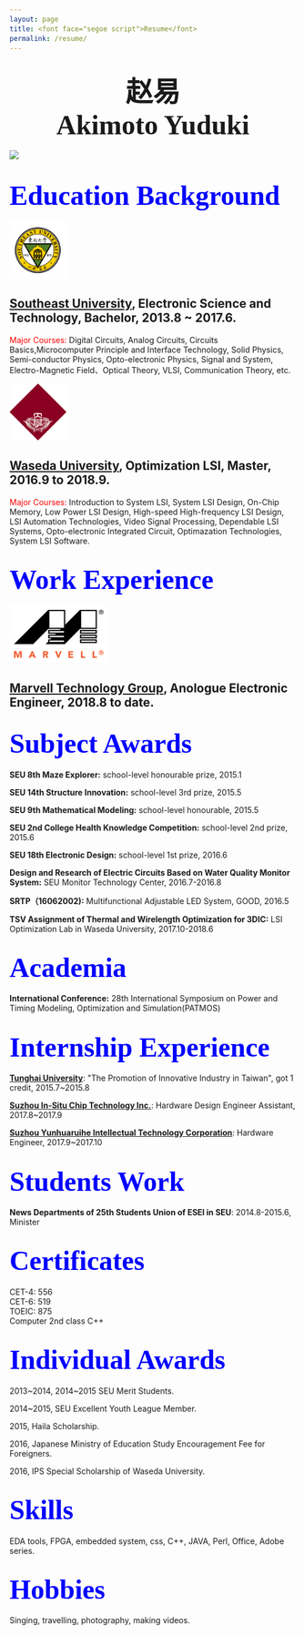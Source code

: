 ```yaml
---
layout: page
title: <font face="segoe script">Resume</font>
permalink: /resume/
---
```



<!---
<img src="{{ site.baseurl }}/assets/profile-placeholder.jpg" title="Profile Picture" class="profile">
--->
<!---
<div style=" height:105px;line-height:px;overflow:;border:0px solid #FF0099;text-align:center" > <font face="德彪钢笔行书字库"><font size="20">赵易</font></font><br /><font face="segoe script"><font size="20">Akimoto Yuduki</font></font></div>--->

<div id="Resume">
	<h2 style="text-align: center;"><font face="德彪钢笔行书字库"><font size="20">赵易</font></font><br />
<font face="segoe script"><font size="20">Akimoto Yuduki</font></font></h2>
</div>

<!---
<embed src="http://ouu5qk2pq.bkt.clouddn.com/Various%20Artists%20-%20Liekkas.mp3" hidden="true" autostart="true" loop="true">--->

![](http://ouu5qk2pq.bkt.clouddn.com/profile-placeholder.jpg)

<font size="60"><font color="blue"><font face="segoe script">Education Background</font></font></font>
---
<img src="/assets/原色校徽.png" height="100" />

## <b>[Southeast University]</b>, Electronic Science and Technology, Bachelor, 2013.8 ~ 2017.6.
<font color="red">Major Courses:</font> Digital Circuits, Analog Circuits, Circuits Basics,Microcomputer Principle and Interface Technology, Solid Physics, Semi-conductor Physics, Opto-electronic Physics, Signal and System, Electro-Magnetic Field、Optical Theory, VLSI, Communication Theory, etc.

<img src="/assets/images.png" height="100" />

## <b>[Waseda University]</b>, Optimization LSI, Master, 2016.9 to 2018.9.

<font color="red">Major Courses:</font> Introduction to System LSI, System LSI Design, On-Chip Memory, Low Power LSI Design, High-speed High-frequency LSI Design, LSI Automation Technologies, Video Signal Processing, Dependable LSI Systems, Opto-electronic Integrated Circuit, Optimazation Technologies, System LSI Software.

<font size="60"><font color="blue"><font face="segoe script">Work Experience</font></font></font>
---
<img src="/assets/Marvell_Logo.svg.png" height="100" />

## <b>[Marvell Technology Group]</b>, Anologue Electronic Engineer, 2018.8 to date.

<font size="60"><font color="blue"><font face="segoe script">Subject Awards</font></font></font>
---
<b>SEU 8th Maze Explorer:</b> school-level honourable prize, 2015.1

<b>SEU 14th Structure Innovation:</b> school-level 3rd prize, 2015.5

<b>SEU 9th Mathematical Modeling:</b> school-level honourable, 2015.5

<b>SEU 2nd College Health Knowledge Competition:</b> school-level 2nd prize, 2015.6

<b>SEU 18th Electronic Design:</b> school-level 1st prize, 2016.6

<b>Design and Research of Electric Circuits Based on Water Quality Monitor System:</b> SEU Monitor Technology Center, 2016.7-2016.8

<b>SRTP（16062002):</b> Multifunctional Adjustable LED System, GOOD, 2016.5

<b>TSV Assignment of Thermal and Wirelength Optimization for 3DIC:</b> LSI Optimization Lab in Waseda University,  2017.10-2018.6

<font size="60"><font color="blue"><font face="segoe script">Academia</font></font></font>
---
<b>International Conference:</b> 28th International Symposium on Power and Timing Modeling, Optimization and Simulation(PATMOS)


<font size="60"><font color="blue"><font face="segoe script">Internship Experience</font></font></font>
---
<b>[Tunghai University]</b>: "The Promotion of Innovative Industry in Taiwan", got 1 credit, 2015.7~2015.8 

<b>[Suzhou In-Situ Chip Technology Inc.]</b>: Hardware Design Engineer Assistant, 2017.8~2017.9

<b>[Suzhou Yunhuaruihe Intellectual Technology Corporation]</b>: Hardware Engineer, 2017.9~2017.10


<font size="60"><font color="blue"><font face="segoe script">Students Work</font></font></font>
---
<b>News Departments of 25th Students Union of ESEI in SEU</b>: 2014.8-2015.6, Minister

<font size="60"><font color="blue"><font face="segoe script">Certificates</font></font></font>
---
CET-4: 556<br /> 
CET-6: 519<br />
TOEIC: 875<br />
Computer 2nd class C++

<font size="60"><font color="blue"><font face="segoe script">Individual Awards</font></font></font>
---
2013~2014, 2014~2015 SEU Merit Students.

2014~2015, SEU Excellent Youth League Member.

2015, Haila Scholarship.

2016, Japanese Ministry of Education Study Encouragement Fee for Foreigners.

2016, IPS Special Scholarship of Waseda University.



<font size="60"><font color="blue"><font face="segoe script">Skills</font></font></font>
---
EDA tools, FPGA, embedded system, css, C++, JAVA, Perl, Office, Adobe series.

<font size="60"><font color="blue"><font face="segoe script">Hobbies</font></font></font>
---
Singing, travelling, photography, making videos.











<!--Centrarium is a custom theme for Jekyll, made by [Ben Centra][bencentra] for his own blog. He'd be humbled if you liked it enough to use it as well! Installation and configuration instructions can be found in the [GitHub repository](https://github.com/bencentra/centrarium).

This page is a good place to write about yourself, your project, your product, or whatever it is your site is for. You can replace the image above, or you can get rid of it entirely. 

You can find out more info about customizing your Jekyll theme, as well as basic Jekyll usage documentation at [jekyllrb.com](http://jekyllrb.com/). And you can find the source code for Jekyll at [github.com/jekyll/jekyll](https://github.com/jekyll/jekyll)德彪钢笔行书字库-->

[centrarium]: https://github.com/bencentra/centrarium
[bencentra]: http://bencentra.com
[jekyll]: https://github.com/jekyll/jekyll
[Southeast University]: http://www.seu.edu.cn/
[Waseda University]: http://www.waseda.jp/top/
[SEU Monitor Technology Center]: http://electronic.seu.edu.cn/11488/list.htm
[Suzhou In-Situ Chip Technology Inc.]: http://www.sinoist.com.cn/
[Suzhou Yunhuaruihe Intellectual Technology Corporation]: http://www.clouwi.com/
[Marvell Technology Group]: https://www.marvell.com/
[Tunghai University]: http://www.thu.edu.tw/
[28th International Symposium on Power and Timing Modeling, Optimization and Simulation(PATMOS)]: http://patmos2018.die.upm.es/
